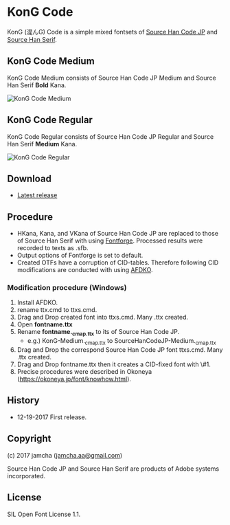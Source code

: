 # KonG Code

KonG (混んG) Code is a simple mixed fontsets of [Source Han Code JP](https://github.com/adobe-fonts/source-han-code-jp) and [Source Han Serif](https://github.com/adobe-fonts/source-han-serif). 

## KonG Code Medium

KonG Code Medium consists of Source Han Code JP Medium and Source Han Serif ****Bold**** Kana.

![KonG Code Medium](https://raw.githubusercontent.com/jamcha-aa/KonG/images/medium.png)

## KonG Code Regular

KonG Code Regular consists of Source Han Code JP Regular and Source Han Serif ****Medium**** Kana.

![KonG Code Regular](https://raw.githubusercontent.com/jamcha-aa/KonG/images/regular.png)

## Download

-   [Latest release](https://github.com/jamcha-aa/KonG/tree/master/release)

## Procedure

-   HKana, Kana, and VKana of Source Han Code JP are replaced to those of Source Han Serif with using [Fontforge](https://fontforge.github.io). Processed results were recorded to texts as .sfb.
-   Output options of Fontforge is set to default.
-   Created OTFs have a corruption of CID-tables. Therefore following CID modifications are conducted with using [AFDKO](http://www.adobe.com/devnet/opentype/afdko.html).

### Modification procedure (Windows)

1.  Install AFDKO.
2.  rename ttx.cmd to ttxs.cmd.
3.  Drag and Drop created font into ttxs.cmd. Many .ttx created.
4.  Open **fontname.ttx**
5.  Rename **fontname.<sub>c</sub><sub>m</sub><sub>a</sub><sub>p.ttx</sub>** to its of Source Han Code JP.
    -   e.g.) KonG-Medium.<sub>c</sub><sub>m</sub><sub>a</sub><sub>p.ttx</sub> to SourceHanCodeJP-Medium.<sub>c</sub><sub>m</sub><sub>a</sub><sub>p.ttx</sub>
6.  Drag and Drop the correspond Source Han Code JP font ttxs.cmd. Many .ttx created.
7.  Drag and Drop fontname.ttx then it creates a CID-fixed font with \\#1.
8.  Precise procedures were described in Okoneya (<https://okoneya.jp/font/knowhow.html>).

## History

-   12-19-2017 First release.

## Copyright

(c) 2017 jamcha (jamcha.aa@gmail.com)

Source Han Code JP and Source Han Serif are products of Adobe systems incorporated.

## License

SIL Open Font License 1.1.

